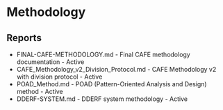 # Methodology

## Reports

- FINAL-CAFE-METHODOLOGY.md - Final CAFE methodology documentation - Active
- CAFE_Methodology_v2_Division_Protocol.md - CAFE Methodology v2 with division protocol - Active
- POAD_Method.md - POAD (Pattern-Oriented Analysis and Design) method - Active
- DDERF-SYSTEM.md - DDERF system methodology - Active